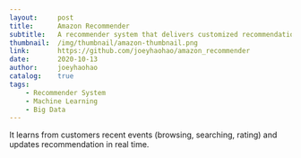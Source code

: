 ```yaml
---
layout:     post
title:      Amazon Recommender
subtitle:   A recommender system that delivers customized recommendations for online-shopping goods.
thumbnail:  /img/thumbnail/amazon-thumbnail.png
link:       https://github.com/joeyhaohao/amazon_recommender
date:       2020-10-13
author:     joeyhaohao
catalog:    true
tags:
    - Recommender System
    - Machine Learning
    - Big Data
---
```

It learns from customers recent events (browsing, searching, rating) and updates recommendation in real time.
